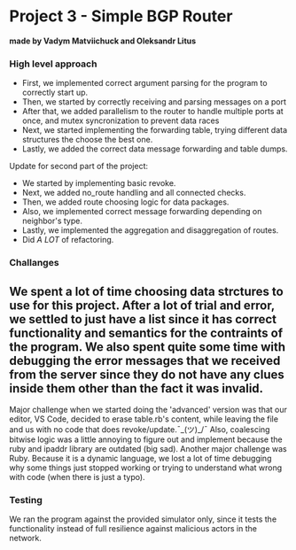 # Project 3 - Simple BGP Router
**made by Vadym Matviichuck and Oleksandr Litus**

### High level approach 
* First, we implemented correct argument parsing for the program to 
    correctly start up.
* Then, we started by correctly receiving and parsing messages on a port
* After that, we added parallelism to the router to handle multiple ports
    at once, and mutex syncronization to prevent data races
* Next, we started implementing the forwarding table, trying different
    data structures the choose the best one.
* Lastly, we added the correct data message forwarding and table dumps.

Update for second part of the project:
* We started by implementing basic revoke.
* Next, we added no_route handling and all connected checks.
* Then, we added route choosing logic for data packages.
* Also, we implemented correct message forwarding depending on neighbor's type.
* Lastly, we implemented the aggregation and disaggregation of routes.
* Did *A LOT* of refactoring.

### Challanges
We spent a lot of time choosing data strctures to use for this project.
After a lot of trial and error, we settled to just have a list since it 
has correct functionality and semantics for the contraints of the program.
We also spent quite some time with debugging the error messages that we 
received from the server since they do not have any clues inside them other 
than the fact it was invalid.
--
Major challenge when we started doing the 'advanced' version was that
our editor, VS Code, decided to erase table.rb's content, while leaving
the file and us with no code that does revoke/update.¯\_(ツ)_/¯
Also, coalescing bitwise logic was a little annoying to figure out and 
implement because the ruby and ipaddr library are outdated (big sad).
Another major challenge was Ruby. Because it is a dynamic language,
we lost a lot of time debugging why some things just stopped working or
trying to understand what wrong with code (when there is just a typo).

### Testing
We ran the program against the provided simulator only, since it tests the 
functionality instead of full resilience against malicious actors in the 
network. 
